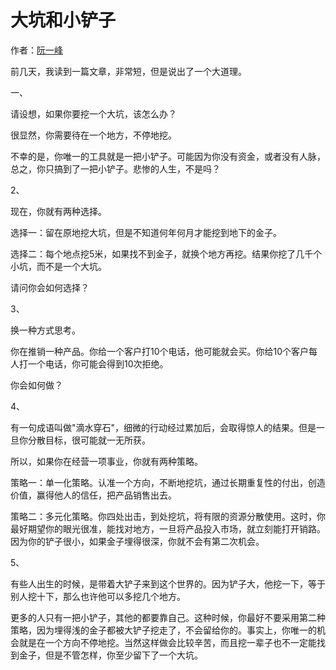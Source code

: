 # 大坑和小铲子

作者：[阮一峰](http://www.ruanyifeng.com)

前几天，我读到一篇文章，非常短，但是说出了一个大道理。

一、

请设想，如果你要挖一个大坑，该怎么办？

很显然，你需要待在一个地方，不停地挖。

不幸的是，你唯一的工具就是一把小铲子。可能因为你没有资金，或者没有人脉，总之，你只搞到了一把小铲子。悲惨的人生，不是吗？

2、

现在，你就有两种选择。

选择一：留在原地挖大坑，但是不知道何年何月才能挖到地下的金子。

选择二：每个地点挖5米，如果找不到金子，就换个地方再挖。结果你挖了几千个小坑，而不是一个大坑。

请问你会如何选择？

3、

换一种方式思考。

你在推销一种产品。你给一个客户打10个电话，他可能就会买。你给10个客户每人打一个电话，你可能会得到10次拒绝。

你会如何做？

4、

有一句成语叫做"滴水穿石"，细微的行动经过累加后，会取得惊人的结果。但是一旦你分散目标，很可能就一无所获。

所以，如果你在经营一项事业，你就有两种策略。

策略一：单一化策略。认准一个方向，不断地挖坑，通过长期重复性的付出，创造价值，赢得他人的信任，把产品销售出去。

策略二：多元化策略。你四处出击，到处挖坑，将有限的资源分散使用。这时，你最好期望你的眼光很准，能找对地方，一旦将产品投入市场，就立刻能打开销路。因为你的铲子很小，如果金子埋得很深，你就不会有第二次机会。

5、

有些人出生的时候，是带着大铲子来到这个世界的。因为铲子大，他挖一下，等于别人挖十下，那么也许他可以多挖几个地方。

更多的人只有一把小铲子，其他的都要靠自己。这种时候，你最好不要采用第二种策略，因为埋得浅的金子都被大铲子挖走了，不会留给你的。事实上，你唯一的机会就是在一个方向不停地挖。当然这样做会比较辛苦，而且挖一辈子也不一定能找到金子，但是不管怎样，你至少留下了一个大坑。

